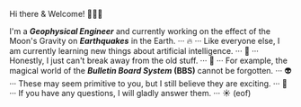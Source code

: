 Hi there & Welcome! :clap::clap::clap:

I'm a <i><b>Geophysical Engineer</b></i> and currently working on the effect of the Moon's Gravity on <i><b>Earthquakes</b></i> in the Earth. ··· :fire: ··· Like everyone else, I am currently learning new things about artificial intelligence. ··· :ghost: ··· Honestly, I just can't break away from the old stuff. ··· :space_invader: ··· For example, the magical world of the <i><b>Bulletin Board System</i> (BBS)</b> cannot be forgotten. ··· :alien: ··· These may seem primitive to you, but I still believe they are exciting. ··· :thought_balloon: ··· If you have any questions, I will gladly answer them. ··· :sunny: (eof)


<!---
nordy/nordy is a ✨ special ✨ repository because its `README.md` (this file) appears on your GitHub profile.
You can click the Preview link to take a look at your changes.
--->
